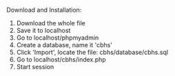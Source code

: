 Download and Installation:
1. Download the whole file
2. Save it to localhost
3. Go to localhost/phpmyadmin
4. Create a database, name it 'cbhs'
5. Click 'Import', locate the file: cbhs/database/cbhs.sql
6. Go to localhost/cbhs/index.php
7. Start session
